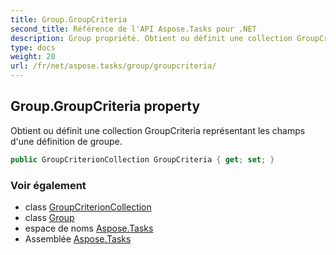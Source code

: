 ```yaml
---
title: Group.GroupCriteria
second_title: Référence de l'API Aspose.Tasks pour .NET
description: Group propriété. Obtient ou définit une collection GroupCriteria représentant les champs dune définition de groupe.
type: docs
weight: 20
url: /fr/net/aspose.tasks/group/groupcriteria/
---
```

## Group.GroupCriteria property

Obtient ou définit une collection GroupCriteria représentant les champs d'une définition de groupe.

```csharp
public GroupCriterionCollection GroupCriteria { get; set; }
```

### Voir également

* class [GroupCriterionCollection](../../groupcriterioncollection/)
* class [Group](../)
* espace de noms [Aspose.Tasks](../../group/)
* Assemblée [Aspose.Tasks](../../../)


